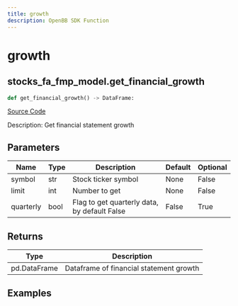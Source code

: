 ```yaml
---
title: growth
description: OpenBB SDK Function
---
```


# growth

## stocks_fa_fmp_model.get_financial_growth

```python title='openbb_terminal/decorators.py'
def get_financial_growth() -> DataFrame:
```
[Source Code](https://github.com/OpenBB-finance/OpenBBTerminal/tree/main/openbb_terminal/decorators.py#L499)

Description: Get financial statement growth

## Parameters

| Name | Type | Description | Default | Optional |
| ---- | ---- | ----------- | ------- | -------- |
| symbol | str | Stock ticker symbol | None | False |
| limit | int | Number to get | None | False |
| quarterly | bool | Flag to get quarterly data, by default False | False | True |

## Returns

| Type | Description |
| ---- | ----------- |
| pd.DataFrame | Dataframe of financial statement growth |

## Examples

